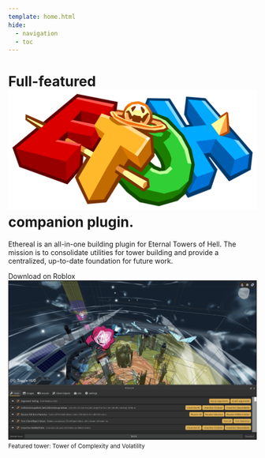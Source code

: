 ```yaml
---
template: home.html
hide:
  - navigation
  - toc
---
```


<h1 style="display: none;">Home</h1>

<main class="ethereal-home">
<h1>
Full-featured <img src="./images/etoh.png" alt="Eternal Towers of Hell" /> companion plugin.
</h1>

<p>
    Ethereal is an all-in-one building plugin for Eternal Towers of Hell. The
    mission is to consolidate utilities for tower building and provide a
    centralized, up-to-date foundation for future work.
</p>

<a class="ethereal-button ethereal-button-primary">
    Download on Roblox
</a>

<img src="./images/widget.png" class="ethereal-home-thumbnail" />
<small>Featured tower: Tower of Complexity and Volatility</small>

</main>
